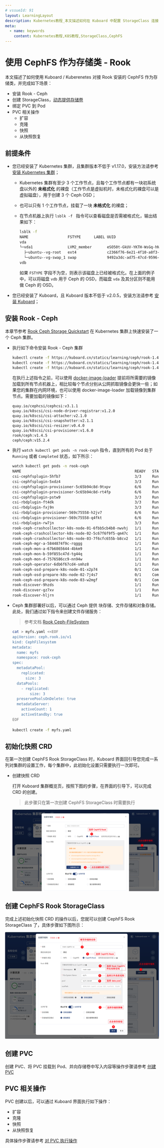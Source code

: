 ```yaml
---
# vssueId: 91
layout: LearningLayout
description: Kubernetes教程_本文描述如何在 Kuboard 中配置 StorageClass 连接 CephFS on Rook
meta:
  - name: keywords
    content: Kubernetes教程,K8S教程,StorageClass,CephFS
---
```


# 使用 CephFS 作为存储类 - Rook

<AdSenseTitle/>

本文描述了如何使用 Kuboard / Kuberenetes 对接 Rook 安装的 CephFS 作为存储类，并完成如下场景：

* 安装 Rook - Ceph
* 创建 StorageClass，[动态提供存储卷](../pv.html#提供-provisioning)
* 绑定 PVC 到 Pod
* PVC 相关操作
  * 扩容
  * 克隆
  * 快照
  * 从快照恢复

## 前提条件

* 您已经安装了 Kubernetes 集群，且集群版本不低于 v1.17.0，安装方法请参考 [安装 Kubernetes 集群](/install/install-k8s.html)；

  * Kubernetes 集群有至少 3 个工作节点，且每个工作节点都有一块初系统盘以外的 **未格式化** 的裸盘（工作节点是虚拟机时，未格式化的裸盘可以是虚拟磁盘），用于创建 3 个 Ceph OSD；

  * 也可以只有 1 个工作节点，挂载了一块 **未格式化** 的裸盘；

  * 在节点机器上执行 `lsblk -f ` 指令可以查看磁盘是否需被格式化，输出结果如下：

    ``` sh
    lsblk -f
    NAME                  FSTYPE      LABEL UUID                                   MOUNTPOINT
    vda
    └─vda1                LVM2_member       eSO50t-GkUV-YKTH-WsGq-hNJY-eKNf-3i07IB
      ├─ubuntu--vg-root   ext4              c2366f76-6e21-4f10-a8f3-6776212e2fe4   /
      └─ubuntu--vg-swap_1 swap              9492a3dc-ad75-47cd-9596-678e8cf17ff9   [SWAP]
    vdb
    ```

    如果 `FSTYPE` 字段不为空，则表示该磁盘上已经被格式化。在上面的例子中，可以将磁盘 `vdb` 用于 Ceph 的 OSD，而磁盘 `vda` 及其分区则不能用做 Ceph 的 OSD。

* 您已经安装了 Kuboard，且 Kuboard 版本不低于 v2.0.5，安装方法请参考 [安装 Kuboard](/install/install-dashboard.html)；

## 安装 Rook - Ceph

本章节参考 [Rook Ceph Storage Quickstart](https://rook.io/docs/rook/v1.4/ceph-quickstart.html) 在 Kubernetes 集群上快速安装了一个 Ceph 集群。

* 执行如下命令安装 Rook - Ceph 集群

  ``` sh
  kubectl create -f https://kuboard.cn/statics/learning/ceph/rook-1.4.5/common.yaml
  kubectl create -f https://kuboard.cn/statics/learning/ceph/rook-1.4.5/operator.yaml
  kubectl create -f https://kuboard.cn/statics/learning/ceph/rook-1.4.5/cluster.yaml
  ```

  在执行上述指令之前，可以使用 [docker-image-loader](https://github.com/eip-work/docker-image-loader) 提前将所需要的镜像加载到所有节点机器上，相比较每个节点分别从公网抓取镜像会更快一些；如果您的集群在内网环境，也可以使用 docker-image-loader 加载镜像到集群节点。需要加载的镜像如下：

  ```
  quay.io/cephcsi/cephcsi:v3.1.1
  quay.io/k8scsi/csi-node-driver-registrar:v1.2.0
  quay.io/k8scsi/csi-attacher:v2.1.0
  quay.io/k8scsi/csi-snapshotter:v2.1.1
  quay.io/k8scsi/csi-resizer:v0.4.0
  quay.io/k8scsi/csi-provisioner:v1.6.0
  rook/ceph:v1.4.5
  ceph/ceph:v15.2.4
  ```

* 执行 `watch kubectl get pods -n rook-ceph` 指令，直到所有的 Pod 处于 `Running` 或者 `Completed` 状态，如下所示：

  ```sh {1}
  watch kubectl get pods -n rook-ceph
  NAME                                                    READY   STATUS      RESTARTS   AGE
  csi-cephfsplugin-5hfb7                                  3/3     Running     0          39m
  csi-cephfsplugin-5xdz4                                  3/3     Running     0          39m
  csi-cephfsplugin-provisioner-5c65b94c8d-9txpv           6/6     Running     0          39m
  csi-cephfsplugin-provisioner-5c65b94c8d-rt4fp           6/6     Running     0          39m
  csi-cephfsplugin-pstw9                                  3/3     Running     0          39m
  csi-rbdplugin-ft4dk                                     3/3     Running     0          39m
  csi-rbdplugin-fxj9n                                     3/3     Running     0          39m
  csi-rbdplugin-provisioner-569c75558-h2jv7               6/6     Running     0          39m
  csi-rbdplugin-provisioner-569c75558-q4fkt               6/6     Running     0          39m
  csi-rbdplugin-rw7jn                                     3/3     Running     0          39m
  rook-ceph-crashcollector-k8s-node-01-6fbb5cb4b8-nwvhj   1/1     Running     0          35m
  rook-ceph-crashcollector-k8s-node-02-5c67f6f9f5-qm47c   1/1     Running     0          37m
  rook-ceph-crashcollector-k8s-node-03-7f6cfc655b-b8cv2   1/1     Running     0          40m
  rook-ceph-mgr-a-5844874f9c-rqggg                        1/1     Running     0          35m
  rook-ceph-mon-a-67b6865644-4bkm9                        1/1     Running     0          40m
  rook-ceph-mon-b-59f855c47d-tg44q                        1/1     Running     0          40m
  rook-ceph-mon-d-7576586cc9-nn94w                        1/1     Running     0          37m
  rook-ceph-operator-6db6f67cd4-smhz8                     1/1     Running     0          41m
  rook-ceph-osd-prepare-k8s-node-01-x2p74                 0/1     Completed   0          35m
  rook-ceph-osd-prepare-k8s-node-02-7j4s7                 0/1     Completed   0          35m
  rook-ceph-osd-prepare-k8s-node-03-w2mgf                 0/1     Completed   0          35m
  rook-discover-9hzds                                     1/1     Running     0          41m
  rook-discover-gz7xv                                     1/1     Running     0          41m
  rook-discover-hljrn                                     1/1     Running     0          41m
  ```

* Ceph 集群部署好以后，可以通过 Ceph 提供 块存储、文件存储和对象存储。此处，我们通过如下指令来创建文件存储服务：

  > 参考文档 [Rook Ceph-FileSystem](https://rook.io/docs/rook/v1.4/ceph-filesystem.html)

  ``` sh
  cat > myfs.yaml <<EOF
  apiVersion: ceph.rook.io/v1
  kind: CephFilesystem
  metadata:
    name: myfs
    namespace: rook-ceph
  spec:
    metadataPool:
      replicated:
        size: 3
    dataPools:
      - replicated:
          size: 3
    preservePoolsOnDelete: true
    metadataServer:
      activeCount: 1
      activeStandby: true
  EOF
  
  kubectl create -f myfs.yaml
  ```



## 初始化快照 CRD

在第一次创建 CephFS Rook StorageClass 时，Kuboard 界面回引导您完成一系列对集群的设置工作，每个集群中，此初始化设置只需要执行一次即可。

* 创建快照 CRD

  打开 Kuboard 集群概览页，按照下图的步骤，在界面的引导下，可以完成 CRD 的创建。

  > 此步骤只在第一次创建 CephFS StorageClass 时需要执行

  ![Kubernetes CephFS StorageClass](./rook-config.assets/image-20201006185022912.png)

## 创建 CephFS Rook StorageClass

完成上述初始化快照 CRD 的操作以后，您就可以创建 CephFS Rook StorageClass 了，具体步骤如下图所示：

![image-20201006185624187](rook-config.assets/image-20201006185624187.png)

## 创建 PVC

创建 PVC、将 PVC 挂载到 Pod、并向存储卷中写入内容等操作步骤请参考 [创建 PVC](./k8s-config.html#创建-pvc)



## PVC 相关操作

PVC 创建以后，可以通过 Kuboard 界面执行如下操作：

* 扩容
* 克隆
* 快照
* 从快照恢复

具体操作步骤请参考 [对 PVC 执行操作](./k8s-config.html#对-pvc-执行操作)